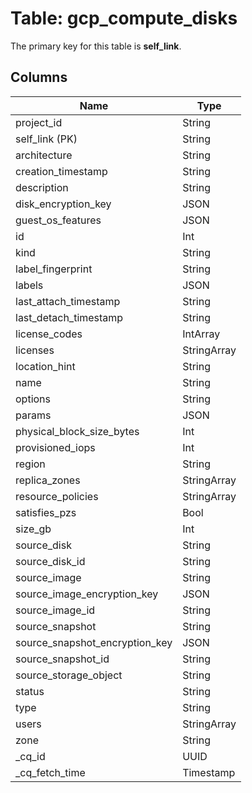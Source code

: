 # Table: gcp_compute_disks


The primary key for this table is **self_link**.


## Columns
| Name          | Type          |
| ------------- | ------------- |
|project_id|String|
|self_link (PK)|String|
|architecture|String|
|creation_timestamp|String|
|description|String|
|disk_encryption_key|JSON|
|guest_os_features|JSON|
|id|Int|
|kind|String|
|label_fingerprint|String|
|labels|JSON|
|last_attach_timestamp|String|
|last_detach_timestamp|String|
|license_codes|IntArray|
|licenses|StringArray|
|location_hint|String|
|name|String|
|options|String|
|params|JSON|
|physical_block_size_bytes|Int|
|provisioned_iops|Int|
|region|String|
|replica_zones|StringArray|
|resource_policies|StringArray|
|satisfies_pzs|Bool|
|size_gb|Int|
|source_disk|String|
|source_disk_id|String|
|source_image|String|
|source_image_encryption_key|JSON|
|source_image_id|String|
|source_snapshot|String|
|source_snapshot_encryption_key|JSON|
|source_snapshot_id|String|
|source_storage_object|String|
|status|String|
|type|String|
|users|StringArray|
|zone|String|
|_cq_id|UUID|
|_cq_fetch_time|Timestamp|